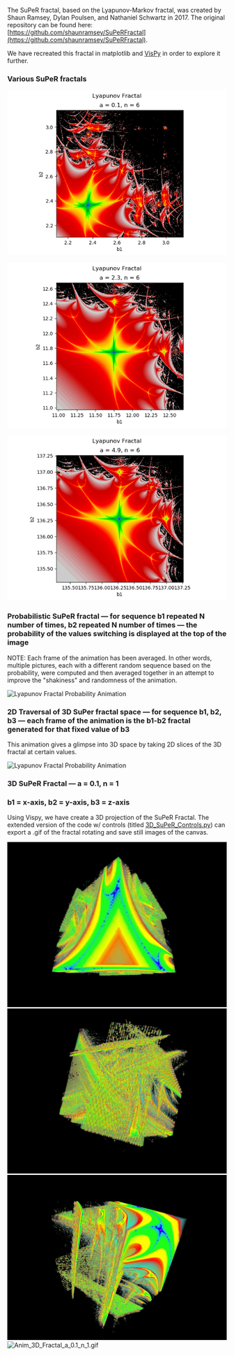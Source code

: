 The SuPeR fractal, based on the Lyapunov-Markov fractal, was created by Shaun Ramsey, Dylan Poulsen, and Nathaniel Schwartz in 2017. The original repository can be found here: [https://github.com/shaunramsey/SuPeRFractal](https://github.com/shaunramsey/SuPeRFractal).

We have recreated this fractal in matplotlib and [VisPy](http://vispy.org/index.html) in order to explore it further. 

### Various SuPeR fractals

![Lyapunov Fractal a=0.1](Lyapunov_Fractal_a_0.1.png)

![Lyapunov Fractal a=2.3](Lyapunov_Fractal_a_2.3.png)

![Lyapunov Fractal a=2.3](Lyapunov_Fractal_a_4.9.png)

### Probabilistic SuPeR fractal — for sequence b1 repeated N number of times, b2 repeated N number of times — the probability of the values switching is displayed at the top of the image
NOTE: Each frame of the animation has been averaged. In other words, multiple pictures, each with a different random sequence based on the probability, were computed and then averaged together in an attempt to improve the "shakiness" and randomness of the animation.

![Lyapunov Fractal Probability Animation](Avg_Probabilistic_Pulse_TS.gif)

### 2D Traversal of 3D SuPer fractal space — for sequence b1, b2, b3 — each frame of the animation is the b1-b2 fractal generated for that fixed value of b3 
This animation gives a glimpse into 3D space by taking 2D slices of the 3D fractal at certain values. 

![Lyapunov Fractal Probability Animation](Lyap_Pulse_3D_slice.gif)

### 3D SuPeR Fractal — a = 0.1, n = 1
### b1 = x-axis, b2 = y-axis, b3 = z-axis
Using Vispy, we have create a 3D projection of the SuPeR Fractal. The extended version of the code w/ controls (titled [3D_SuPeR_Controls.py](3D_SuPeR_Controls.py)) can export a .gif of the fractal rotating and save still images of the canvas.

![a0.1n1_1.png](a0.1n1_1.png)
![a0.1n1_2.png](a0.1n1_2.png)
![a0.1n1_4.png](a0.1n1_4.png)
![Anim_3D_Fractal_a_0.1_n_1.gif](Anim_3D_Fractal_a_0.1_n_1.gif)
